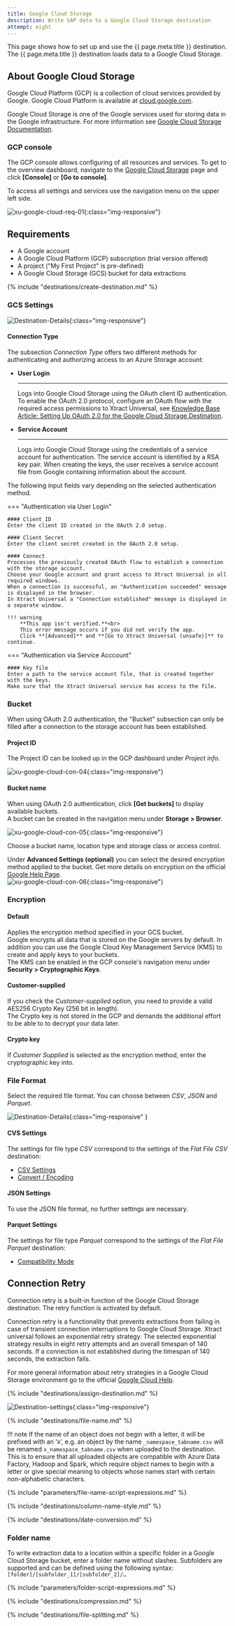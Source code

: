 ```yaml
---
title: Google Cloud Storage
description: Write SAP data to a Google Cloud Storage destination
attempt: eight
---
```


This page shows how to set up and use the {{ page.meta.title }} destination. 
The {{ page.meta.title }} destination loads data to a Google Cloud Storage.

## About Google Cloud Storage
Google Cloud Platform (GCP) is a collection of cloud services provided by Google.
Google Cloud Platform is available at [cloud.google.com](https://cloud.google.com).

Google Cloud Storage is one of the Google services used for storing data in the Google infrastructure.
For more information see [Google Cloud Storage Documentation](https://cloud.google.com/storage/docs#docs).

### GCP console
The GCP console allows configuring of all resources and services. 
To get to the overview dashboard, navigate to the [Google Cloud Storage](https://cloud.google.com/storage) page and click **[Console]** or **[Go to console]**. 

To access all settings and services use the navigation menu on the upper left side.

![xu-google-cloud-req-01](../../assets/images/xu/documentation/destinations/googlecloudstorage/xu-google-cloud-req-01.png){:class="img-responsive"}
 
## Requirements 

- A Google account
- A Google Cloud Platform (GCP) subscription (trial version offered)
- A project ("My First Project" is pre-defined)
- A Google Cloud Storage (GCS) bucket for data extractions

{% include "destinations/create-destination.md" %}

### GCS Settings

![Destination-Details](../../assets/images/xu/documentation/destinations/googlecloudstorage/destination-details_1.png){:class="img-responsive"}

#### Connection Type


The subsection *Connection Type* offers two different methods for authenticating and authorizing access to an Azure Storage account:

<div class="grid cards" markdown>

-   __User Login__

    ---

    Logs into Google Cloud Storage using the OAuth client ID authentication. 
	To enable the OAuth 2.0 protocol, configure an OAuth flow with the required access permissions to Xtract Universal, see [Knowledge Base Article: Setting Up OAuth 2.0 for the Google Cloud Storage Destination](../../knowledge-base/google-cloud-storage-oauth.md).

-   __Service Account__

    ---

    Logs into Google Cloud Storage using the credentials of a service account for authentication.
	The service account is identified by a RSA key pair. 
	When creating the keys, the user receives a service account file from Google containing information about the account.

</div>

The following input fields vary depending on the selected authentication method.

=== "Authentication via User Login"

	#### Client ID
	Enter the client ID created in the OAuth 2.0 setup. 
	
	#### Client Secret
	Enter the client secret created in the OAuth 2.0 setup. 

	#### Connect
	Processes the previously created OAuth flow to establish a connection with the storage account.
	Choose your Google account and grant access to Xtract Universal in all required windows. 
	When a connection is successful, an "Authentication succeeded" message is displayed in the browser. 
	In Xtract Universal a "Connection established" message is displayed in a separate window.   
	
	!!! warning
		**This app isn't verified.**<br>
		This error message occurs if you did not verify the app. 
		Click **[Advanced]** and **[Go to Xtract Universal (unsafe)]** to continue. 

=== "Authentication via Service Acccount"

	#### Key file	
	Enter a path to the service account file, that is created together with the keys. 
	Make sure that the Xtract Universal service has access to the file. 

### Bucket
When using OAuth 2.0 authentication, the "Bucket" subsection can only be filled after a connection to the storage account has been established.

#### Project ID
The Project ID can be looked up in the GCP dashboard under *Project info*.

![xu-google-cloud-con-04](../../assets/images/xu/documentation/destinations/googlecloudstorage/xu-google-cloud-con-04.png){:class="img-responsive"}

#### Bucket name
When using OAuth 2.0 authentication, click **[Get buckets]** to display available buckets.<br>
A bucket can be created in the navigation menu under **Storage > Browser**.

![xu-google-cloud-con-05](../../assets/images/xu/documentation/destinations/googlecloudstorage/xu-google-cloud-con-05.png){:class="img-responsive"}

Choose a bucket name, location type and storage class or access control. 

Under **Advanced Settings (optional)** you can select the desired encryption method applied to the bucket. Get more details on encryption on the official [Google Help Page](https://cloud.google.com/storage/docs/encryption).      
![xu-google-cloud-con-06](../../assets/images/xu/documentation/destinations/googlecloudstorage/xu-google-cloud-con-06.png){:class="img-responsive"}


### Encryption

#### Default
Applies the encryption method specified in your GCS bucket. <br>
Google encrypts all data that is stored on the Google servers by default. In addition you can use the Google Cloud Key Management Service (KMS) to create and apply keys to your buckets. <br>
The KMS can be enabled in the GCP console's navigation menu under **Security > Cryptographic Keys**.

#### Customer-supplied
If you check the *Customer-supplied* option, you need to provide a valid AES256 Crypto Key (256 bit in length). <br>
The Crypto key is not stored in the GCP and demands the additional effort to be able to to decrypt your data later. 

#### Crypto key
If *Customer Supplied* is selected as the encryption method, enter the cryptographic key into.

### File Format

Select the required file format. You can choose between *CSV*, *JSON* and *Parquet*.

![Destination-Details](../../assets/images/xu/documentation/destinations/googlecloudstorage/destination-details_2.png){:class="img-responsive" }

#### CVS Settings

The settings for file type *CSV* correspond to the settings of the *Flat File CSV* destination:

- [CSV Settings](csv-flat-file.md/#csv-settings)
- [Convert / Encoding](csv-flat-file.md/#convert-encoding)

#### JSON Settings

To use the JSON file format, no further settings are necessary.

#### Parquet Settings

The settings for file type *Parquet* correspond to the settings of the *Flat File Parquet* destination:

- [Compatibility Mode](parquet.md/#compatibility-mode)


## Connection Retry

Connection retry is a built-in function of the Google Cloud Storage destination. 
The retry function is activated by default.

Connection retry is a functionality that prevents extractions from failing in case of transient connection interruptions to Google Cloud Storage.
Xtract universal follows an exponential retry strategy. The selected exponential strategy results in eight retry attempts and an overall timespan of 140 seconds. If a connection is not established during the timespan of 140 seconds, the extraction fails.

For more general information about retry strategies in a Google Cloud Storage environment go to the official [Google Cloud Help](https://cloud.google.com/storage/docs/gsutil/addlhelp/RetryHandlingStrategy).

{% include "destinations/assign-destination.md" %}

![Destination-settings](../../assets/images/xu/documentation/destinations/googlecloudstorage/destination-settings.png){:class="img-responsive"}

{% include "destinations/file-name.md" %}

!!! note 
	If the name of an object does not begin with a letter, it will be prefixed with an ‘x’, e.g. an object by the name `_namespace_tabname.csv` will be renamed `x_namespace_tabname.csv` when uploaded to the destination.
	This is to ensure that all uploaded objects are compatible with Azure Data Factory, Hadoop and Spark, which require object names to begin with a letter or give special meaning to objects whose names start with certain non-alphabetic characters. 

{% include "parameters/file-name-script-expressions.md" %}

{% include "destinations/column-name-style.md" %}

{% include "destinations/date-conversion.md" %}

### Folder name

To write extraction data to a location within a specific folder in a Google Cloud Storage bucket, enter a folder name without slashes.
Subfolders are supported and can be defined using the following syntax: <br>
`[folder]/[subfolder_1]/[subfolder_2]/…`

{% include "parameters/folder-script-expressions.md" %}

{% include "destinations/compression.md" %}

{% include "destinations/file-splitting.md" %}

